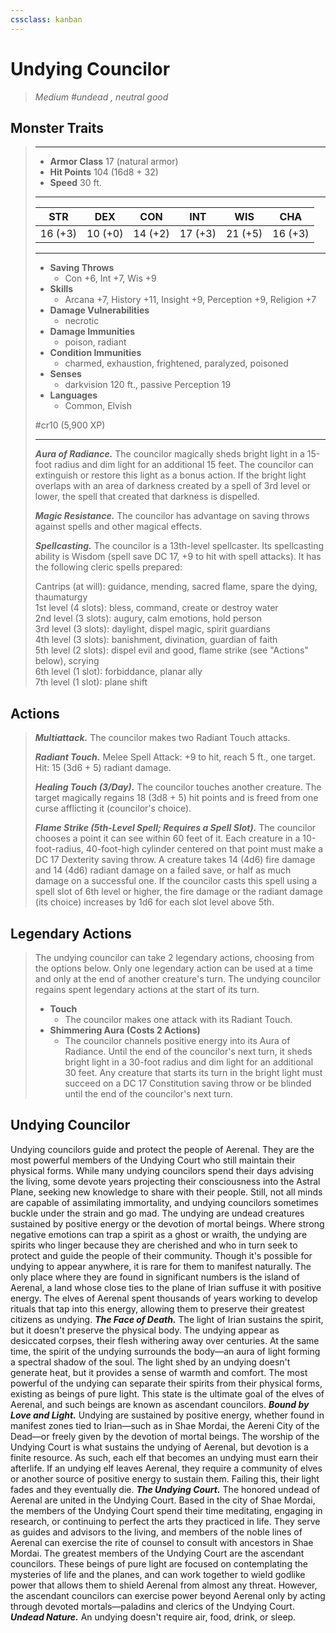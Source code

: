 ```yaml
---
cssclass: kanban
---
```


# Undying Councilor
>*Medium #undead , neutral good*
## Monster Traits
>___
>- **Armor Class** 17 (natural armor)
>- **Hit Points** 104 (16d8 + 32)
>- **Speed** 30 ft.
>___
>|STR|DEX|CON|INT|WIS|CHA|
>|:---:|:---:|:---:|:---:|:---:|:---:|
>|16 (+3)|10 (+0)|14 (+2)|17 (+3)|21 (+5)|16 (+3)|
>___
>- **Saving Throws**
>	 - Con +6, Int +7, Wis +9
>- **Skills**
>	 - Arcana +7, History +11, Insight +9, Perception +9, Religion +7
>- **Damage Vulnerabilities**
>	 - necrotic
>- **Damage Immunities**
>	 - poison, radiant
>- **Condition Immunities**
>	 - charmed, exhaustion, frightened, paralyzed, poisoned
>- **Senses**
>	 - darkvision 120 ft., passive Perception 19
>- **Languages**
>	 - Common, Elvish
>
> #cr10 (5,900 XP)
>___
>***Aura of Radiance.*** The councilor magically sheds bright light in a 15-foot radius and dim light for an additional 15 feet. The councilor can extinguish or restore this light as a bonus action. If the bright light overlaps with an area of darkness created by a spell of 3rd level or lower, the spell that created that darkness is dispelled.  
>
>***Magic Resistance.*** The councilor has advantage on saving throws against spells and other magical effects.  
>
>***Spellcasting.*** The councilor is a 13th-level spellcaster. Its spellcasting ability is Wisdom (spell save DC 17, +9 to hit with spell attacks). It has the following cleric spells prepared:  
>
>Cantrips (at will): guidance, mending, sacred flame, spare the dying, thaumaturgy  
>1st level (4 slots): bless, command, create or destroy water  
>2nd level (3 slots): augury, calm emotions, hold person  
>3rd level (3 slots): daylight, dispel magic, spirit guardians  
>4th level (3 slots): banishment, divination, guardian of faith  
>5th level (2 slots): dispel evil and good, flame strike (see "Actions" below), scrying  
>6th level (1 slot): forbiddance, planar ally  
>7th level (1 slot): plane shift  
>
## Actions
>***Multiattack.*** The councilor makes two Radiant Touch attacks.  
>
>***Radiant Touch.*** Melee Spell Attack: +9 to hit, reach 5 ft., one target. Hit: 15 (3d6 + 5) radiant damage.  
>
>***Healing Touch (3/Day).*** The councilor touches another creature. The target magically regains 18 (3d8 + 5) hit points and is freed from one curse afflicting it (councilor's choice).  
>
>***Flame Strike (5th-Level Spell; Requires a Spell Slot).*** The councilor chooses a point it can see within 60 feet of it. Each creature in a 10-foot-radius, 40-foot-high cylinder centered on that point must make a DC 17 Dexterity saving throw. A creature takes 14 (4d6) fire damage and 14 (4d6) radiant damage on a failed save, or half as much damage on a successful one. If the councilor casts this spell using a spell slot of 6th level or higher, the fire damage or the radiant damage (its choice) increases by 1d6 for each slot level above 5th.  
>
## Legendary Actions
>The undying councilor can take 2 legendary actions, choosing from the options below. Only one legendary action can be used at a time and only at the end of another creature's turn. The undying councilor regains spent legendary actions at the start of its turn.
>
>- **Touch**
>	- The councilor makes one attack with its Radiant Touch.
>- **Shimmering Aura (Costs 2 Actions)**
>	- The councilor channels positive energy into its Aura of Radiance. Until the end of the councilor's next turn, it sheds bright light in a 30-foot radius and dim light for an additional 30 feet. Any creature that starts its turn in the bright light must succeed on a DC 17 Constitution saving throw or be blinded until the end of the councilor's next turn.
## Undying Councilor
Undying councilors guide and protect the people of Aerenal. They are the most powerful members of the Undying Court who still maintain their physical forms. While many undying councilors spend their days advising the living, some devote years projecting their consciousness into the Astral Plane, seeking new knowledge to share with their people. Still, not all minds are capable of assimilating immortality, and undying councilors sometimes buckle under the strain and go mad.
The undying are undead creatures sustained by positive energy or the devotion of mortal beings. Where strong negative emotions can trap a spirit as a ghost or wraith, the undying are spirits who linger because they are cherished and who in turn seek to protect and guide the people of their community.
Though it's possible for undying to appear anywhere, it is rare for them to manifest naturally. The only place where they are found in significant numbers is the island of Aerenal, a land whose close ties to the plane of Irian suffuse it with positive energy. The elves of Aerenal spent thousands of years working to develop rituals that tap into this energy, allowing them to preserve their greatest citizens as undying.
***The Face of Death.*** The light of Irian sustains the spirit, but it doesn't preserve the physical body. The undying appear as desiccated corpses, their flesh withering away over centuries. At the same time, the spirit of the undying surrounds the body—an aura of light forming a spectral shadow of the soul. The light shed by an undying doesn't generate heat, but it provides a sense of warmth and comfort.
The most powerful of the undying can separate their spirits from their physical forms, existing as beings of pure light. This state is the ultimate goal of the elves of Aerenal, and such beings are known as ascendant councilors.
***Bound by Love and Light.*** Undying are sustained by positive energy, whether found in manifest zones tied to Irian—such as in Shae Mordai, the Aereni City of the Dead—or freely given by the devotion of mortal beings. The worship of the Undying Court is what sustains the undying of Aerenal, but devotion is a finite resource. As such, each elf that becomes an undying must earn their afterlife. If an undying elf leaves Aerenal, they require a community of elves or another source of positive energy to sustain them. Failing this, their light fades and they eventually die.
***The Undying Court.*** The honored undead of Aerenal are united in the Undying Court. Based in the city of Shae Mordai, the members of the Undying Court spend their time meditating, engaging in research, or continuing to perfect the arts they practiced in life. They serve as guides and advisors to the living, and members of the noble lines of Aerenal can exercise the rite of counsel to consult with ancestors in Shae Mordai.
The greatest members of the Undying Court are the ascendant councilors. These beings of pure light are focused on contemplating the mysteries of life and the planes, and can work together to wield godlike power that allows them to shield Aerenal from almost any threat. However, the ascendant councilors can exercise power beyond Aerenal only by acting through devoted mortals—paladins and clerics of the Undying Court.
***Undead Nature.*** An undying doesn't require air, food, drink, or sleep.
